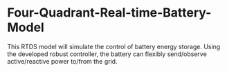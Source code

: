 # Four-Quadrant-Real-time-Battery-Model
This RTDS model will simulate the control of battery energy storage. Using the developed robust controller, the battery can flexibly send/observe active/reactive power to/from the grid.
